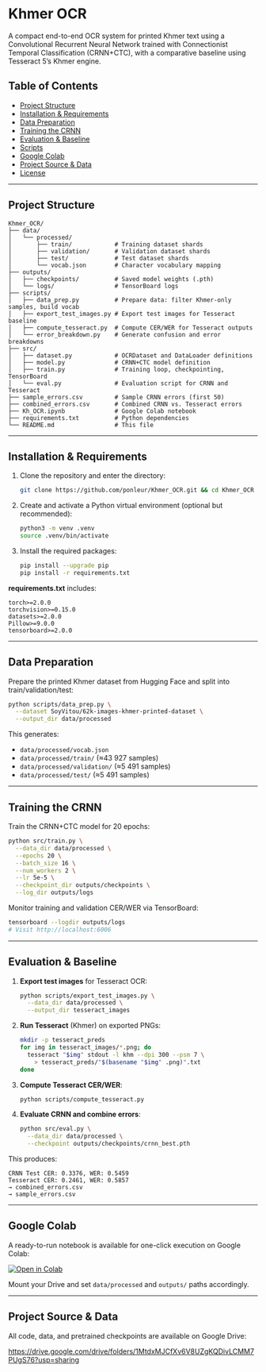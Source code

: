 # Khmer OCR

A compact end-to-end OCR system for printed Khmer text using a Convolutional Recurrent Neural Network trained with Connectionist Temporal Classification (CRNN+CTC), with a comparative baseline using Tesseract 5’s Khmer engine.

## Table of Contents

* [Project Structure](#project-structure)
* [Installation & Requirements](#installation--requirements)
* [Data Preparation](#data-preparation)
* [Training the CRNN](#training-the-crnn)
* [Evaluation & Baseline](#evaluation--baseline)
* [Scripts](#scripts)
* [Google Colab](#google-colab)
* [Project Source & Data](#project-source--data)
* [License](#license)

---

## Project Structure

```plaintext
Khmer_OCR/
├── data/
│   └── processed/
│       ├── train/            # Training dataset shards
│       ├── validation/       # Validation dataset shards
│       ├── test/             # Test dataset shards
│       └── vocab.json        # Character vocabulary mapping
├── outputs/
│   ├── checkpoints/          # Saved model weights (.pth)
│   └── logs/                 # TensorBoard logs
├── scripts/
│   ├── data_prep.py          # Prepare data: filter Khmer-only samples, build vocab
│   ├── export_test_images.py # Export test images for Tesseract baseline
│   ├── compute_tesseract.py  # Compute CER/WER for Tesseract outputs
│   └── error_breakdown.py    # Generate confusion and error breakdowns
├── src/
│   ├── dataset.py            # OCRDataset and DataLoader definitions
│   ├── model.py              # CRNN+CTC model definition
│   ├── train.py              # Training loop, checkpointing, TensorBoard
│   └── eval.py               # Evaluation script for CRNN and Tesseract
├── sample_errors.csv         # Sample CRNN errors (first 50)  
├── combined_errors.csv       # Combined CRNN vs. Tesseract errors  
├── Kh_OCR.ipynb              # Google Colab notebook  
├── requirements.txt          # Python dependencies  
└── README.md                 # This file
```

---

## Installation & Requirements

1. Clone the repository and enter the directory:

   ```bash
   git clone https://github.com/ponleur/Khmer_OCR.git && cd Khmer_OCR
   ```

2. Create and activate a Python virtual environment (optional but recommended):

   ```bash
   python3 -m venv .venv
   source .venv/bin/activate
   ```

3. Install the required packages:

   ```bash
   pip install --upgrade pip
   pip install -r requirements.txt
   ```

**requirements.txt** includes:

```text
torch>=2.0.0
torchvision>=0.15.0
datasets>=2.0.0
Pillow>=9.0.0
tensorboard>=2.0.0
```

---

## Data Preparation

Prepare the printed Khmer dataset from Hugging Face and split into train/validation/test:

```bash
python scripts/data_prep.py \
  --dataset SoyVitou/62k-images-khmer-printed-dataset \
  --output_dir data/processed
```

This generates:

* `data/processed/vocab.json`
* `data/processed/train/` (≈43 927 samples)
* `data/processed/validation/` (≈5 491 samples)
* `data/processed/test/` (≈5 491 samples)

---

## Training the CRNN

Train the CRNN+CTC model for 20 epochs:

```bash
python src/train.py \
  --data_dir data/processed \
  --epochs 20 \
  --batch_size 16 \
  --num_workers 2 \
  --lr 5e-5 \
  --checkpoint_dir outputs/checkpoints \
  --log_dir outputs/logs
```

Monitor training and validation CER/WER via TensorBoard:

```bash
tensorboard --logdir outputs/logs
# Visit http://localhost:6006
```

---

## Evaluation & Baseline

1. **Export test images** for Tesseract OCR:

   ```bash
   python scripts/export_test_images.py \
     --data_dir data/processed \
     --output_dir tesseract_images
   ```

2. **Run Tesseract** (Khmer) on exported PNGs:

   ```bash
   mkdir -p tesseract_preds
   for img in tesseract_images/*.png; do
     tesseract "$img" stdout -l khm --dpi 300 --psm 7 \
       > tesseract_preds/"$(basename "$img" .png)".txt
   done
   ```

3. **Compute Tesseract CER/WER**:

   ```bash
   python scripts/compute_tesseract.py
   ```

4. **Evaluate CRNN and combine errors**:

   ```bash
   python src/eval.py \
     --data_dir data/processed \
     --checkpoint outputs/checkpoints/crnn_best.pth
   ```

This produces:

```
CRNN Test CER: 0.3376, WER: 0.5459
Tesseract CER: 0.2461, WER: 0.5857
→ combined_errors.csv
→ sample_errors.csv
```

---

## Google Colab

A ready-to-run notebook is available for one-click execution on Google Colab:

[![Open in Colab](https://colab.research.google.com/assets/colab-badge.svg)](https://colab.research.google.com/drive/11XKtvHA7hIt7OvkLgN0lLK253-0quopl?usp=sharing)

Mount your Drive and set `data/processed` and `outputs/` paths accordingly.

---

## Project Source & Data

All code, data, and pretrained checkpoints are available on Google Drive:

https://drive.google.com/drive/folders/1MtdxMJCfXv6V8UZgKQDivLCMM7PUgS76?usp=sharing